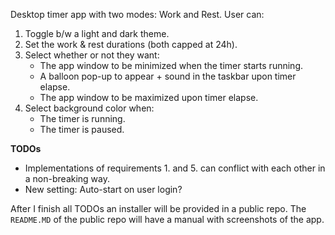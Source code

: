 Desktop timer app with two modes: Work and Rest. User can:
1. Toggle b/w a light and dark theme.
2. Set the work & rest durations (both capped at 24h).
3. Select whether or not they want:
   - The app window to be minimized when the timer starts running.
   - A balloon pop-up to appear + sound in the taskbar upon timer elapse.
   - The app window to be maximized upon timer elapse.
5. Select background color when:
   - The timer is running.
   - The timer is paused.

**TODOs**
- Implementations of requirements 1. and 5. can conflict with each other in a non-breaking way.
- New setting: Auto-start on user login?

After I finish all TODOs an installer will be provided in a public repo. The `README.MD` of the public repo will have a manual with screenshots of the app.
